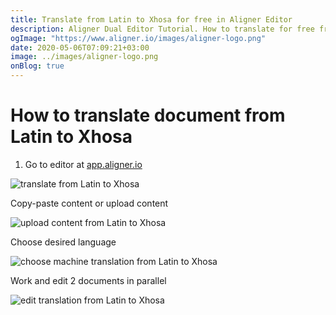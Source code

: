 ```yaml
---
title: Translate from Latin to Xhosa for free in Aligner Editor
description: Aligner Dual Editor Tutorial. How to translate for free from Latin to Xhosa. Aligner is multilingual document management platform. 
ogImage: "https://www.aligner.io/images/aligner-logo.png"
date: 2020-05-06T07:09:21+03:00
image: ../images/aligner-logo.png
onBlog: true
---
```


# How to translate document from Latin to Xhosa

1. Go to editor at [app.aligner.io](https://app.aligner.io "Aligner App web page")

![translate from Latin to Xhosa](../aligner-blank-editor.png "translate from Latin to Xhosa")

Copy-paste content or upload content

![upload content from Latin to Xhosa](../aligner-uploaded-document.png "upload content from Latin to Xhosa")

Choose desired language

![choose machine translation from Latin to Xhosa](../aligner-language-dropdown.png "choose machine translation from Latin to Xhosa")

Work and edit 2 documents in parallel

![edit translation from Latin to Xhosa](../aligner-double-sitded-editor.png "edit translation from Latin to Xhosa")

